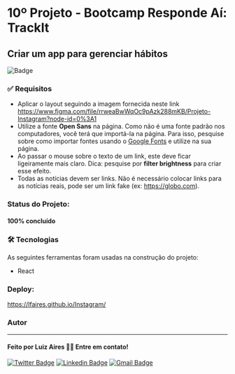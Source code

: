 # 10º Projeto - Bootcamp Responde Aí: TrackIt 

## Criar um app para gerenciar hábitos

![Badge](https://img.shields.io/github/license/lfaires/Instagram)

### ✅ Requisitos

* Aplicar o layout seguindo a imagem fornecida neste link https://www.figma.com/file/rrweaBwWqOc9pAzk288mKB/Projeto-Instagram?node-id=0%3A1
* Utilize a fonte **Open Sans** na página. Como não é uma fonte padrão nos computadores, você terá que importá-la na página. Para isso, pesquise sobre como importar fontes usando o [Google Fonts](https://fonts.google.com/) e utilize na sua página.
* Ao passar o mouse sobre o texto de um link, este deve ficar ligeiramente mais claro. Dica: pesquise por **filter brightness** para criar esse efeito.
* Todas as notícias devem ser links. Não é necessário colocar links para as notícias reais, pode ser um link fake (ex: https://globo.com).

### Status do Projeto:

####  100% concluído

### 🛠 Tecnologias

As seguintes ferramentas foram usadas na construção do projeto:

* React

### Deploy:

https://lfaires.github.io/Instagram/



### Autor
---

#### Feito por Luiz Aires 👋🏽 Entre em contato!

[![Twitter Badge](https://img.shields.io/badge/-@lfaires4-1ca0f1?style=flat-square&labelColor=1ca0f1&logo=twitter&logoColor=white&link=https://twitter.com/lfaires4)](https://twitter.com/lfaires4) 
[![Linkedin Badge](https://img.shields.io/badge/-Luiz_Fernando_Aires-blue?style=flat-square&logo=Linkedin&logoColor=white&link=https://www.linkedin.com/in/lfaires4/)](https://www.linkedin.com/in/lfaires4/) 
[![Gmail Badge](https://img.shields.io/badge/-lfaires@gmail.com-c14438?style=flat-square&logo=Gmail&logoColor=white&link=mailto:lfaires@gmail.com)](mailto:lfaires@gmail.com)
